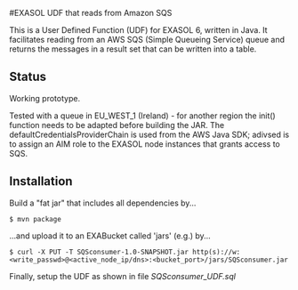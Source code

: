 #EXASOL UDF that reads from Amazon SQS

This is a User Defined Function (UDF) for EXASOL 6, written in Java.
It facilitates reading from an AWS SQS (Simple Queueing Service) queue and returns the messages
in a result set that can be written into a table.

## Status

Working prototype. 

Tested with a queue in EU_WEST_1 (Ireland) - for
another region the init() function needs to be adapted before building
the JAR. The defaultCredentialsProviderChain is used from the AWS Java SDK; adivsed
is to assign an AIM role to the EXASOL node instances that grants access to SQS.

## Installation

Build a "fat jar" that includes all dependencies by...

```
$ mvn package
```
...and upload it to an EXABucket called 'jars' (e.g.) by...
```
$ curl -X PUT -T SQSconsumer-1.0-SNAPSHOT.jar http(s)://w:<write_passwd>@<active_node_ip/dns>:<bucket_port>/jars/SQSconsumer.jar
```
Finally, setup the UDF as shown in file *SQSconsumer_UDF.sql*
